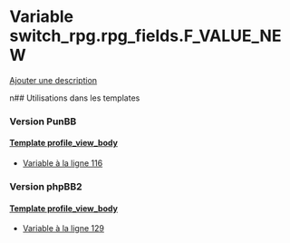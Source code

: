 # Variable switch_rpg.rpg_fields.F_VALUE_NEW
[Ajouter une description](https://fa-tvars.appspot.com/switch_rpg.rpg_fields.F_VALUE_NEW)

n## Utilisations dans les templates

### Version PunBB

#### [Template profile_view_body](punbb/profile_view_body.md)
* [Variable à la ligne 116](../punbb/profile_view_body.tpl#L116)

### Version phpBB2

#### [Template profile_view_body](subsilver/profile_view_body.md)
* [Variable à la ligne 129](../subsilver/profile_view_body.tpl#L129)